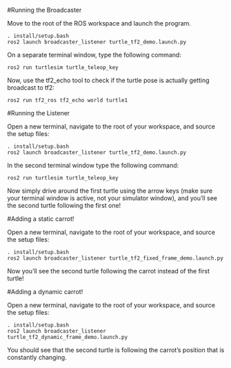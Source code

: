 #Running the Broadcaster

Move to the root of the ROS workspace and launch the program.

```Linux
. install/setup.bash
ros2 launch broadcaster_listener turtle_tf2_demo.launch.py
```

On a separate terminal window, type the following command:

```Linux
ros2 run turtlesim turtle_teleop_key
```

Now, use the tf2_echo tool to check if the turtle pose is actually getting broadcast to tf2:

```Linux
ros2 run tf2_ros tf2_echo world turtle1
```

#Running the Listener

Open a new terminal, navigate to the root of your workspace, and source the setup files:

```Linux
. install/setup.bash
ros2 launch broadcaster_listener turtle_tf2_demo.launch.py
```

In the second terminal window type the following command:

```Linux
ros2 run turtlesim turtle_teleop_key
```

Now simply drive around the first turtle using the arrow keys (make sure your terminal window is active, not your simulator window), and you’ll see the second turtle following the first one!

#Adding a static carrot!

Open a new terminal, navigate to the root of your workspace, and source the setup files:

```Linux
. install/setup.bash
ros2 launch broadcaster_listener turtle_tf2_fixed_frame_demo.launch.py
```
Now you’ll see the second turtle following the carrot instead of the first turtle!

#Adding a dynamic carrot!

Open a new terminal, navigate to the root of your workspace, and source the setup files:

```Linux
. install/setup.bash
ros2 launch broadcaster_listener turtle_tf2_dynamic_frame_demo.launch.py
```
You should see that the second turtle is following the carrot’s position that is constantly changing.


